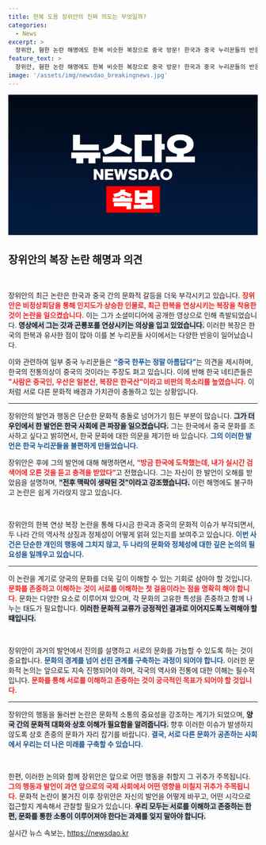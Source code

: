 ```yaml
---
title: 한복 도용 장위안의 진짜 의도는 무엇일까?
categories:
  - News
excerpt: >
  장위안, 혐한 논란 해명에도 한복 비슷한 복장으로 중국 방문! 한국과 중국 누리꾼들의 반응은 극과 극. 그가 던지는 문화 논란의 여파는 어디까지일까? 클릭해 더 알아보세요!
feature_text: >
  장위안, 혐한 논란 해명에도 한복 비슷한 복장으로 중국 방문! 한국과 중국 누리꾼들의 반응은 극과 극. 그가 던지는 문화 논란의 여파는 어디까지일까? 클릭해 더 알아보세요!
image: '/assets/img/newsdao_breakingnews.jpg'
---
```


<p><img src="/assets/img/newsdao_breakingnews.jpg" alt="koreaapp 속보" /></p>

<h2 data-ke-size="size26">장위안의 복장 논란 해명과 의견</h2>

<p data-ke-size="size16">&nbsp;</p>

<p>장위안의 최근 논란은 한국과 중국 간의 문화적 갈등을 더욱 부각시키고 있습니다. <b><span style="color: #ee2323;">장위안은 비정상회담을 통해 인지도가 상승한 인물로, 최근 한복을 연상시키는 복장을 착용한 것이 논란을 일으켰습니다.</span></b> 이는 그가 소셜미디어에 공개한 영상으로 인해 촉발되었습니다. <b><span style="background-color: #21538527;">영상에서 그는 갓과 곤룡포를 연상시키는 의상을 입고 있었습니다.</span></b> 이러한 복장은 한국의 한복과 유사한 점이 많아 이를 본 누리꾼들 사이에서는 다양한 반응이 일어났습니다.</p>

<p>이와 관련하여 일부 중국 누리꾼들은 <b><span style="color: #1a5490;">“중국 한푸는 정말 아름답다”</span></b>는 의견을 제시하며, 한국의 전통의상이 중국의 것이라는 주장도 펴고 있습니다. 이에 반해 한국 네티즌들은 <b><span style="color: #ee2323;">"사람은 중국인, 우산은 일본산, 복장은 한국산"이라고 비판의 목소리를 높였습니다.</span></b> 이처럼 서로 다른 문화적 배경과 가치관이 충돌하고 있는 상황입니다.</p>

<hr>

<p>장위안의 발언과 행동은 단순한 문화적 충돌로 넘어가기 힘든 부분이 많습니다. <b><span style="background-color: #21538527;">그가 더우인에서 한 발언은 한국 사회에 큰 파장을 일으켰습니다.</span></b> 그는 한국에서 중국 문화를 조사하고 싶다고 밝히면서, 한국 문화에 대한 의문을 제기한 바 있습니다. <b><span style="color: #1a5490;">그의 이러한 발언은 한국 누리꾼들을 불편하게 만들었습니다.</span></b> </p>

<p>장위안은 후에 그의 발언에 대해 해명하면서, <b><span style="color: #ee2323;">“방금 한국에 도착했는데, 내가 실시간 검색어에 오른 것을 듣고 충격을 받았다”</span></b>고 전했습니다. 그는 자신이 한 발언이 오해를 받았음을 설명하며, <b><span style="background-color: #21538527;">“전후 맥락이 생략된 것”이라고 강조했습니다.</span></b> 이런 해명에도 불구하고 논란은 쉽게 가라앉지 않고 있습니다.</p>

<p data-ke-size="size16">&nbsp;</p>

<p>장위안의 한복 연상 복장 논란을 통해 다시금 한국과 중국의 문화적 이슈가 부각되면서, 두 나라 간의 역사적 상징과 정체성이 어떻게 얽혀 있는지를 보여주고 있습니다. <b><span style="color: #1a5490;">이번 사건은 단순한 개인의 행동에 그치지 않고, 두 나라의 문화와 정체성에 대한 깊은 논의의 필요성을 일깨우고 있습니다.</span></b> </p>

<hr>

<p>이 논란을 계기로 양국의 문화를 더욱 깊이 이해할 수 있는 기회로 삼아야 할 것입니다. <b><span style="color: #ee2323;">문화를 존중하고 이해하는 것이 서로를 이해하는 첫 걸음이라는 점을 명확히 해야 합니다.</span></b> 문화는 다양한 요소로 이루어져 있으며, 각 문화의 고유한 특성을 존중하고 함께 나누는 태도가 필요합니다. <b><span style="background-color: #21538527;">이러한 문화적 교류가 긍정적인 결과로 이어지도록 노력해야 할 때입니다.</span></b> </p>

<p data-ke-size="size16">&nbsp;</p> 

<p>장위안이 과거의 발언에서 진의를 설명하고 서로의 문화를 가늠할 수 있도록 하는 것이 중요합니다. <b><span style="color: #1a5490;">문화의 경계를 넘어 선린 관계를 구축하는 과정이 되어야 합니다.</span></b> 이러한 문화적 논의는 앞으로도 지속 진행되어야 하며, 각국의 역사와 전통에 대한 이해는 필수적입니다. <b><span style="color: #ee2323;">문화를 통해 서로를 이해하고 존중하는 것이 궁극적인 목표가 되어야 할 것입니다.</span></b> </p>

<hr>

<p>장위안의 행동을 둘러싼 논란은 문화적 소통의 중요성을 강조하는 계기가 되었으며, <b><span style="background-color: #21538527;">양국 간의 문화적 대화와 상호 이해가 필요함을 알려줍니다.</span></b> 향후 이러한 이슈가 발생하지 않도록 상호 존중의 문화가 자리 잡기를 바랍니다. <b><span style="color: #1a5490;">결국, 서로 다른 문화가 공존하는 사회에서 우리는 더 나은 미래를 구축할 수 있습니다.</span></b> </p>

<p data-ke-size="size16">&nbsp;</p> 

<p>한편, 이러한 논의와 함께 장위안은 앞으로 어떤 행동을 취할지 그 귀추가 주목됩니다. <b><span style="color: #ee2323;">그의 행동과 발언이 과연 앞으로의 국제 사회에서 어떤 영향을 미칠지 귀추가 주목됩니다.</span></b> 문화적 논란이 불거진 이후 장위안은 자신의 발언을 어떻게 바꾸고, 어떤 시각으로 접근할지 계속해서 관찰할 필요가 있습니다. <b><span style="background-color: #21538527;">우리 모두는 서로를 이해하고 존중하는 한편, 문화를 통한 소통이 이루어져야 한다는 과제를 잊지 말아야 합니다.</span></b> </p>
실시간 뉴스 속보는, <a href="https://newsdao.kr" rel="dofollow">https://newsdao.kr</a>



